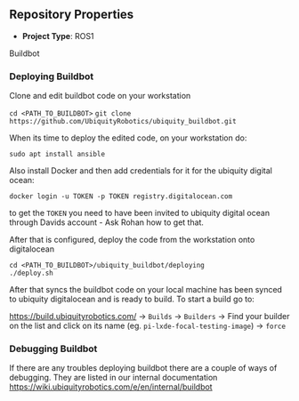 
## Repository Properties
- **Project Type**: ROS1

Buildbot

### Deploying Buildbot

Clone and edit buildbot code on your workstation

`cd <PATH_TO_BUILDBOT>`
`git clone https://github.com/UbiquityRobotics/ubiquity_buildbot.git`

When its time to deploy the edited code, on your workstation do:

`sudo apt install ansible`

Also install Docker and then add credentials for it for the ubiquity digital ocean:

`docker login -u TOKEN -p TOKEN registry.digitalocean.com`

to get the `TOKEN` you need to have been invited to ubiquity digital ocean through Davids account - Ask Rohan how to get that.

After that is configured, deploy the code from the workstation onto digitalocean

```
cd <PATH_TO_BUILDBOT>/ubiquity_buildbot/deploying
./deploy.sh
```

After that syncs the buildbot code on your local machine has been synced to ubiquity digitalocean and is ready to build. To start a build go to:

https://build.ubiquityrobotics.com/ -> `Builds` -> `Builders` -> Find your builder on the list and click on its name (eg. `pi-lxde-focal-testing-image`) -> `force`

### Debugging Buildbot
If there are any troubles deploying buildbot there are a couple of ways of debugging. They are listed in our internal documentation https://wiki.ubiquityrobotics.com/e/en/internal/buildbot
